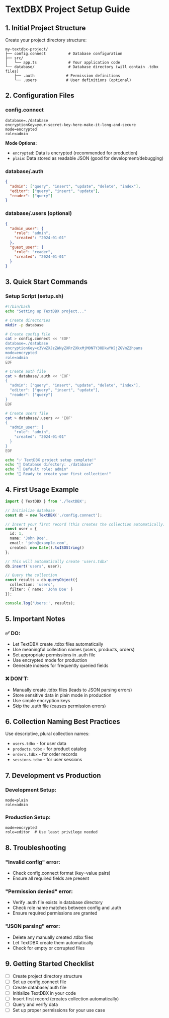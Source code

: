 # TextDBX Project Setup Guide

## 1. Initial Project Structure

Create your project directory structure:

```
my-textdbx-project/
├── config.connect          # Database configuration
├── src/
│   └── app.ts              # Your application code
└── database/               # Database directory (will contain .tdbx files)
    ├── .auth              # Permission definitions
    └── .users             # User definitions (optional)
```

## 2. Configuration Files

### config.connect
```
database=./database
encryptionKey=your-secret-key-here-make-it-long-and-secure
mode=encrypted
role=admin
```

**Mode Options:**
- `encrypted`: Data is encrypted (recommended for production)
- `plain`: Data stored as readable JSON (good for development/debugging)

### database/.auth
```json
{
  "admin": ["query", "insert", "update", "delete", "index"],
  "editor": ["query", "insert", "update"],
  "reader": ["query"]
}
```

### database/.users (optional)
```json
{
  "admin_user": {
    "role": "admin",
    "created": "2024-01-01"
  },
  "guest_user": {
    "role": "reader",
    "created": "2024-01-01"
  }
}
```

## 3. Quick Start Commands

### Setup Script (setup.sh)
```bash
#!/bin/bash
echo "Setting up TextDBX project..."

# Create directories
mkdir -p database

# Create config file
cat > config.connect << 'EOF'
database=./database
encryptionKey=c3VwZXJzZWNyZXRrZXkxMjM0NTY3ODkwYWJjZGVmZ2hpams
mode=encrypted
role=admin
EOF

# Create auth file
cat > database/.auth << 'EOF'
{
  "admin": ["query", "insert", "update", "delete", "index"],
  "editor": ["query", "insert", "update"],
  "reader": ["query"]
}
EOF

# Create users file
cat > database/.users << 'EOF'
{
  "admin_user": {
    "role": "admin",
    "created": "2024-01-01"
  }
}
EOF

echo "✅ TextDBX project setup complete!"
echo "📁 Database directory: ./database"
echo "🔐 Default role: admin"
echo "📝 Ready to create your first collection!"
```

## 4. First Usage Example

```typescript
import { TextDBX } from './TextDBX';

// Initialize database
const db = new TextDBX('./config.connect');

// Insert your first record (this creates the collection automatically)
const user = {
  id: 1,
  name: 'John Doe',
  email: 'john@example.com',
  created: new Date().toISOString()
};

// This will automatically create 'users.tdbx'
db.insert('users', user);

// Query the collection
const results = db.queryObject({
  collection: 'users',
  filter: { name: 'John Doe' }
});

console.log('Users:', results);
```

## 5. Important Notes

### ✅ DO:
- Let TextDBX create .tdbx files automatically
- Use meaningful collection names (users, products, orders)
- Set appropriate permissions in .auth file
- Use encrypted mode for production
- Generate indexes for frequently queried fields

### ❌ DON'T:
- Manually create .tdbx files (leads to JSON parsing errors)
- Store sensitive data in plain mode in production
- Use simple encryption keys
- Skip the .auth file (causes permission errors)

## 6. Collection Naming Best Practices

Use descriptive, plural collection names:
- `users.tdbx` - for user data
- `products.tdbx` - for product catalog
- `orders.tdbx` - for order records
- `sessions.tdbx` - for user sessions

## 7. Development vs Production

### Development Setup:
```
mode=plain
role=admin
```

### Production Setup:
```
mode=encrypted
role=editor  # Use least privilege needed
```

## 8. Troubleshooting

### "Invalid config" error:
- Check config.connect format (key=value pairs)
- Ensure all required fields are present

### "Permission denied" error:
- Verify .auth file exists in database directory
- Check role name matches between config and .auth
- Ensure required permissions are granted

### "JSON parsing" error:
- Delete any manually created .tdbx files
- Let TextDBX create them automatically
- Check for empty or corrupted files

## 9. Getting Started Checklist

- [ ] Create project directory structure
- [ ] Set up config.connect file
- [ ] Create database/.auth file
- [ ] Initialize TextDBX in your code
- [ ] Insert first record (creates collection automatically)
- [ ] Query and verify data
- [ ] Set up proper permissions for your use case